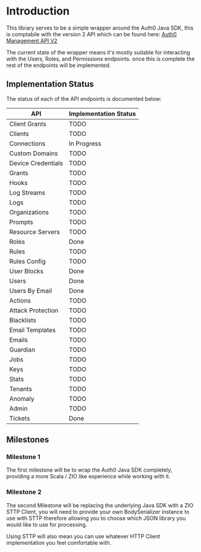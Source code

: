 # Introduction

This library serves to be a simple wrapper around the Auth0 Java SDK, this is comptabile with the version 2 API which can be found here:
[Auth0 Management API V2](https://auth0.com/docs/api/management/v2)

The current state of the wrapper means it's mostly suitable for interacting with the Users, Roles, and Permissions endpoints. once this is
complete the rest of the endpoints will be implemented.

## Implementation Status

The status of each of the API endpoints is documented below:

| API                | Implementation Status |
|--------------------|-----------------------|
| Client Grants      | TODO                  |
| Clients            | TODO                  |
| Connections        | In Progress           |
| Custom Domains     | TODO                  |
| Device Credentials | TODO                  |
| Grants             | TODO                  |
| Hooks              | TODO                  |
| Log Streams        | TODO                  |
| Logs               | TODO                  |
| Organizations      | TODO                  |
| Prompts            | TODO                  |
| Resource Servers   | TODO                  |
| Roles              | Done                  |
| Rules              | TODO                  |
| Rules Config       | TODO                  |
| User Blocks        | Done                  |
| Users              | Done                  |
| Users By Email     | Done                  |
| Actions            | TODO                  |
| Attack Protection  | TODO                  |
| Blacklists         | TODO                  |
| Email Templates    | TODO                  |
| Emails             | TODO                  |
| Guardian           | TODO                  |
| Jobs               | TODO                  |
| Keys               | TODO                  |
| Stats              | TODO                  |
| Tenants            | TODO                  |
| Anomaly            | TODO                  |
| Admin              | TODO                  |
| Tickets            | Done                  |

## Milestones

### Milestone 1

The first milestone will be to wrap the Auth0 Java SDK completely, providing a more Scala / ZIO like experience while working with it.

### Milestone 2

The second Milestone will be replacing the underlying Java SDK with a ZIO STTP Client,
you will need to provide your own BodySerializer instance to use with STTP therefore allowing you to choose which JSON library you would
like to use for processing.

Using STTP will also mean you can use whatever HTTP Client implementation you feel comfortable with.

